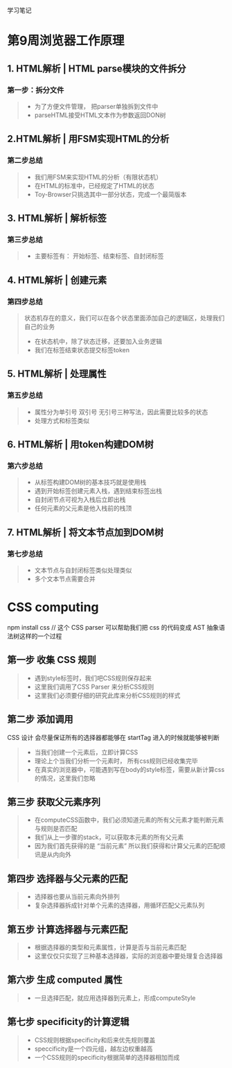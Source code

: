 学习笔记

# 第9周浏览器工作原理  

## 1. HTML解析 | HTML parse模块的文件拆分  

### 第一步：拆分文件  

> + 为了方便文件管理， 把parser单独拆到文件中  
> + parseHTML接受HTML文本作为参数返回DON树

## 2.HTML解析 | 用FSM实现HTML的分析  

### 第二步总结

> + 我们用FSM来实现HTML的分析（有限状态机）  
> + 在HTML的标准中，已经规定了HTML的状态  
> + Toy-Browser只挑选其中一部分状态，完成一个最简版本  

## 3. HTML解析 | 解析标签  

### 第三步总结  

> + 主要标签有： 开始标签、结束标签、自封闭标签  

## 4. HTML解析 | 创建元素  

### 第四步总结  

> 状态机存在的意义，我们可以在各个状态里面添加自己的逻辑区，处理我们自己的业务  
>
> + 在状态机中，除了状态迁移，还要加入业务逻辑  
> + 我们在标签结束状态提交标签token  

## 5. HTML解析 | 处理属性  

### 第五步总结  

> + 属性分为单引号 双引号 无引号三种写法，因此需要比较多的状态  
> + 处理方式和标签类似

## 6. HTML解析 | 用token构建DOM树  

### 第六步总结  

> + 从标签构建DOM树的基本技巧就是使用栈  
> + 遇到开始标签创建元素入栈，遇到结束标签出栈  
> + 自封闭节点可视为入栈后立即出栈  
> + 任何元素的父元素是他入栈前的栈顶  

## 7. HTML解析 | 将文本节点加到DOM树  

### 第七步总结  

> + 文本节点与自封闭标签类似处理类似  
> + 多个文本节点需要合并  


# CSS computing  
 
npm install css  // 这个 CSS parser 可以帮助我们把 css 的代码变成 AST 抽象语法树这样的一个过程

## 第一步  收集 CSS 规则

> + 遇到style标签时，我们吧CSS规则保存起来  
> + 这里我们调用了CSS Parser 来分析CSS规则  
> + 这里我们必须要仔细的研究此库来分析CSS规则的样式  

## 第二步  添加调用  

CSS 设计 会尽量保证所有的选择器都能够在 startTag 进入的时候就能够被判断

> + 当我们创建一个元素后，立即计算CSS  
> + 理论上个当我们分析一个元素时， 所有css规则已经收集完毕  
> + 在真实的浏览器中，可能遇到写在body的style标签，需要从新计算css的情况，这里我们忽略

## 第三步  获取父元素序列  

> + 在computeCSS函数中，我们必须知道元素的所有父元素才能判断元素与规则是否匹配  
> + 我们从上一步骤的stack，可以获取本元素的所有父元素  
> + 因为我们首先获得的是 “当前元素” 所以我们获得和计算父元素的匹配顺讯是从内向外  

## 第四步  选择器与父元素的匹配  

> + 选择器也要从当前元素向外排列  
> + 复杂选择器拆成针对单个元素的选择器，用循环匹配父元素队列  

## 第五步  计算选择器与元素匹配  

> + 根据选择器的类型和元素属性，计算是否与当前元素匹配  
> + 这里仅仅只实现了三种基本选择器，实际的浏览器中要处理复合选择器  

## 第六步  生成 computed 属性  

> + 一旦选择匹配，就应用选择器到元素上，形成computeStyle  

## 第七步  specificity的计算逻辑  

> + CSS规则根据specificity和后来优先规则覆盖  
> + speccificity是一个四元组，越左边权重越高  
> + 一个CSS规则的specificity根据简单的选择器相加而成  